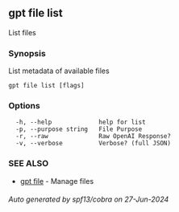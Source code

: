 ## gpt file list

List files

### Synopsis

List metadata of available files

```
gpt file list [flags]
```

### Options

```
  -h, --help             help for list
  -p, --purpose string   File Purpose
  -r, --raw              Raw OpenAI Response?
  -v, --verbose          Verbose? (full JSON)
```

### SEE ALSO

* [gpt file](gpt_file.md)	 - Manage files

###### Auto generated by spf13/cobra on 27-Jun-2024
